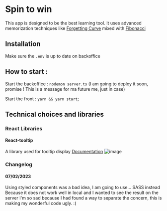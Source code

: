 # Spin to win

This app is designed to be the best learning tool. 
It uses advanced memorization techniques like 
[Forgetting Curve](![image](https://user-images.githubusercontent.com/16031936/118256777-2996f400-b4ae-11eb-9f3f-8bd73a0ecba9.png)
)
mixed with 
[Fibonacci](![image](https://user-images.githubusercontent.com/16031936/118256818-31569880-b4ae-11eb-944c-b8813f84b1c1.png)
)

## Installation 

Make sure the `.env` is up to date on backoffice

## How to start : 

Start the backoffice : `nodemon server.ts` (I am going to deploy it soon, promise !
This is a message for ma future me, just in case)

Start the front : `yarn && yarn start`;


## Technical choices and libraries

### React Libraries

#### React-tooltip

A library used for tooltip display
[Documentation](https://www.npmjs.com/package/react-tooltip)
![image](https://user-images.githubusercontent.com/16031936/124700564-3bfd3f00-deed-11eb-9954-2445733efc84.png)


### Changelog 

#### 07/02/2023

Using styled components was a bad idea, I am going to use... SASS instead
Because it does not work well in local and I wanted to see the result on the server
I'm so sad because I had found a way to separate the concern, this is making my wonderful code ugly. :(

